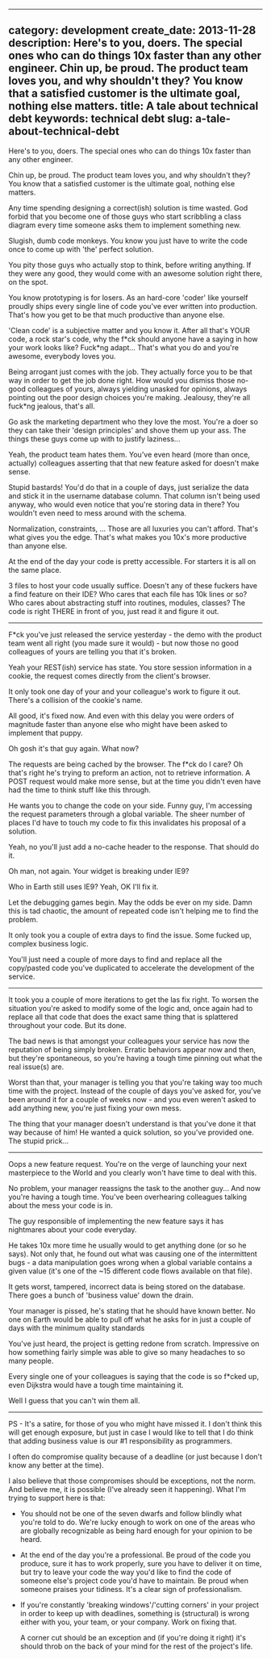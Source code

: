 ----
category: development
create_date: 2013-11-28
description: Here's to you, doers. The special ones who can do things 10x faster than any other engineer. Chin up, be proud. The product team loves you, and why shouldn't they? You know that a satisfied customer is the ultimate goal, nothing else matters.
title: A tale about technical debt
keywords: technical debt
slug: a-tale-about-technical-debt
----

Here's to you, doers. The special ones who can do things 10x faster than any other engineer.

Chin up, be proud. The product team loves you, and why shouldn't they? You know that a satisfied customer is the ultimate goal, nothing else matters.

Any time spending designing a correct(ish) solution is time wasted. God forbid that you become one of those guys who start scribbling a class diagram every time someone asks them to implement something new.

Slugish, dumb code monkeys. You know you just have to write the code once to come up with 'the' perfect solution.

You pity those guys who actually stop to think, before writing anything. If they were any good, they would come with an awesome solution right there, on the spot.

You know prototyping is for losers. As an hard-core 'coder' like yourself proudly ships every single line of code you've ever written into production. That's how you get to be that much productive than anyone else.

'Clean code' is a subjective matter and you know it. After all that's YOUR code, a rock star's code, why the f\*ck should anyone have a saying in how your work looks like? Fuck\*ng adapt... That's what you do and you're awesome, everybody loves you.

Being arrogant just comes with the job. They actually force you to be that way in order to get the job done right. How would you dismiss those no-good colleagues of yours, always yielding unasked for opinions, always pointing out the poor design choices you're making. Jealousy, they're all fuck*ng jealous, that's all.

Go ask the marketing department who they love the most. You're a doer so they can take their 'design principles' and shove them up your ass. The things these guys come up with to justify laziness...

Yeah, the product team hates them. You've even heard (more than once, actually) colleagues asserting that that new feature asked for doesn't make sense. 

Stupid bastards! You'd do that in a couple of days, just serialize the data and stick it in the username database column. That column isn't being used anyway, who would even notice that you're storing data in there? You wouldn't even need to mess around with the schema.

Normalization, constraints, ... Those are all luxuries you can't afford. That's what gives you the edge. That's what makes you 10x's more productive than anyone else.

At the end of the day your code is pretty accessible. For starters it is all on the same place.

3 files to host your code usually suffice. Doesn't any of these fuckers have a find feature on their IDE? Who cares that each file has 10k lines or so? Who cares about abstracting stuff into routines, modules, classes? The code is right THERE in front of you, just read it and figure it out.

----

F*ck you've just released the service yesterday - the demo with the product team went all right (you made sure it would) - but now those no good colleagues of yours are telling you that it's broken.

Yeah your REST(ish) service has state. You store session information in a cookie, the request comes directly from the client's browser.

It only took one day of your and your colleague's work to figure it out. There's a collision of the cookie's name. 

All good, it's fixed now. And even with this delay you were orders of magnitude faster than anyone else who might have been asked to implement that puppy.

Oh gosh it's that guy again. What now?

The requests are being cached by the browser. The f*ck do I care? Oh that's right he's trying to preform an action, not to retrieve information. A POST request would make more sense, but at the time you didn't even have had the time to think stuff like this through.

He wants you to change the code on your side. Funny guy, I'm accessing the request parameters through a global variable. The sheer number of places I'd have to touch my code to fix this invalidates his proposal of a solution.

Yeah, no you'll just add a no-cache header to the response. That should do it.

Oh man, not again. Your widget is breaking under IE9?

Who in Earth still uses IE9? Yeah, OK I'll fix it.

Let the debugging games begin. May the odds be ever on my side. Damn this is tad chaotic, the amount of repeated code isn't helping me to find the problem.

It only took you a couple of extra days to find the issue. Some fucked up, complex business logic.

You'll just need a couple of more days to find and replace all the copy/pasted code you've duplicated to accelerate the development of the service.

----

It took you a couple of more iterations to get the las fix right. To worsen the situation you're asked to modify some of the logic and, once again had to replace all that code that does the exact same thing that is splattered throughout your code. But its done.

The bad news is that amongst your colleagues your service has now the reputation of being simply broken. Erratic behaviors appear now and then, but they're spontaneous, so you're having a tough time pinning out what the real issue(s) are.

Worst than that, your manager is telling you that you're taking way too much time with the project. Instead of the couple of days you've asked for, you've been around it for a couple of weeks now - and you even weren't asked to add anything new, you're just fixing your own mess.

The thing that your manager doesn't understand is that you've done it that way because of him! He wanted a quick solution, so you've provided one. The stupid prick...

----

Oops a new feature request. You're on the verge of launching your next masterpiece to the World and you clearly won't have time to deal with this.

No problem, your manager reassigns the task to the another guy... And now you're having a tough time. You've been overhearing colleagues talking about the mess your code is in.

The guy responsible of implementing the new feature says it has nightmares about your code everyday.

He takes 10x more time he usually would to get anything done (or so he says). Not only that, he found out what was causing one of the intermittent bugs - a data manipulation goes wrong when a global variable contains a given value (it's one of the ~15 different code flows available on that file).

It gets worst, tampered, incorrect data is being stored on the database. There goes a bunch of 'business value' down the drain.

Your manager is pissed, he's stating that he should have known better. No one on Earth would be able to pull off what he asks for in just a couple of days  with the minimum quality standards 

You've just heard, the project is getting redone from scratch. Impressive on how something fairly simple was able to give so many headaches to so many people.

Every single one of your colleagues is saying that the code is so f*cked up, even Dijkstra would have a tough time maintaining it.

Well I guess that you can't win them all.

----

PS - It's a satire, for those of you who might have missed it. I don't think this will get enough exposure, but just in case I would like to tell that I do think that adding business value is our #1 responsibility as programmers.

I often do compromise quality because of a deadline (or just because I don't know any better at the time).

I also believe that those compromises should be exceptions, not the norm. And believe me, it is possible (I've already seen it happening). What I'm trying to support here is that:

*   You should not be one of the seven dwarfs and follow blindly what you're told to do. We're lucky enough to work on one of the areas who are globally recognizable as being hard enough for your opinion to be heard.

*   At the end of the day you're a professional. Be proud of the code you produce, sure it has to work properly, sure you have to deliver it on time, but try to leave your code the way you'd like to find the code of someone else's project code you'd have to maintain.
    Be proud when someone praises your tidiness. It's a clear sign of professionalism.

*   If you're constantly 'breaking windows'/'cutting corners' in your project in order to keep up with deadlines, something is (structural) is wrong either with you, your team, or your company. Work on fixing that.

    A corner cut should be an exception and (if you're doing it right) it's should throb on the back of your mind for the rest of the project's life.
